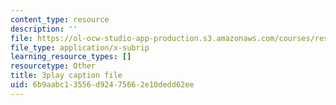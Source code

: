 ```yaml
---
content_type: resource
description: ''
file: https://ol-ocw-studio-app-production.s3.amazonaws.com/courses/res-18-009-learn-differential-equations-up-close-with-gilbert-strang-and-cleve-moler-fall-2015/6b9aabc13556d92475662e10dedd62ee_gwmIksA7aXM.srt
file_type: application/x-subrip
learning_resource_types: []
resourcetype: Other
title: 3play caption file
uid: 6b9aabc1-3556-d924-7566-2e10dedd62ee
---
```


